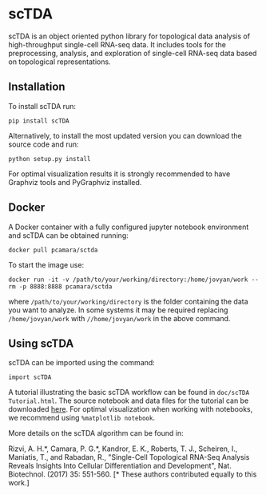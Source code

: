 # scTDA
scTDA is an object oriented python library for topological data analysis of high-throughput single-cell RNA-seq
data. It includes tools for the preprocessing, analysis, and exploration of single-cell RNA-seq data based on topological representations.

## Installation

To install scTDA run:

`pip install scTDA`

Alternatively, to install the most updated version you can download the source code and run:

`python setup.py install`

For optimal visualization results it is strongly recommended to have Graphviz tools and PyGraphviz installed.

## Docker

A Docker container with a fully configured jupyter notebook environment and scTDA can be obtained running:

`docker pull pcamara/sctda`

To start the image use:

`docker run -it -v /path/to/your/working/directory:/home/jovyan/work --rm -p 8888:8888 pcamara/sctda`

where `/path/to/your/working/directory` is the folder containing the data you want to analyze. In some systems it may be required replacing `/home/jovyan/work` with `//home/jovyan/work` in the above command.

## Using scTDA

scTDA can be imported using the command:

`import scTDA`

A tutorial illustrating the basic scTDA workflow can be found in `doc/scTDA Tutorial.html`. The source notebook and data files for the 
tutorial can be downloaded [here](https://www.dropbox.com/s/ma80a641miteyxf/scTDA%20Tutorial.tar.gz?dl=0). For optimal visualization when working with notebooks, we recommend using `%matplotlib notebook`.

More details on the scTDA algorithm can be found in:

Rizvi, A. H.\*, Camara, P. G.\*, Kandror, E. K., Roberts, T. J., Scheiren, I., Maniatis, T., and Rabadan, R., 
"Single-Cell Topological RNA-Seq Analysis Reveals Insights Into Cellular Differentiation and Development", Nat. Biotechnol. (2017) 35: 551-560.
[\* These authors contributed equally to this work.]
